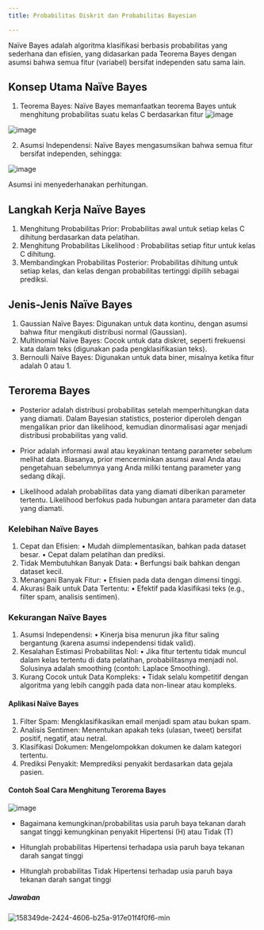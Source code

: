```yaml
---
title: Probabilitas Diskrit dan Probabilitas Bayesian

---
```


Naïve Bayes adalah algoritma klasifikasi berbasis probabilitas yang sederhana dan efisien, yang didasarkan pada Teorema Bayes dengan asumsi bahwa semua fitur (variabel) bersifat independen satu sama lain.

## Konsep Utama Naïve Bayes
	
1.	Teorema Bayes:
Naïve Bayes memanfaatkan teorema Bayes untuk menghitung probabilitas suatu kelas  C  berdasarkan fitur  ![image](https://hackmd.io/_uploads/HkiGsTMEye.png)

![image](https://hackmd.io/_uploads/HJhoj6MVyx.png)


2.	Asumsi Independensi:
Naïve Bayes mengasumsikan bahwa semua fitur bersifat independen, sehingga:

![image](https://hackmd.io/_uploads/SyNRjTGVJl.png)


Asumsi ini menyederhanakan perhitungan.


## Langkah Kerja Naïve Bayes
1.	Menghitung Probabilitas Prior:
Probabilitas awal untuk setiap kelas  C  dihitung berdasarkan data pelatihan.
2.	Menghitung Probabilitas Likelihood :
Probabilitas setiap fitur  untuk kelas  C  dihitung.
3.	Membandingkan Probabilitas Posterior:
Probabilitas dihitung untuk setiap kelas, dan kelas dengan probabilitas tertinggi dipilih sebagai prediksi.

## Jenis-Jenis Naïve Bayes
	
1.	Gaussian Naïve Bayes:
Digunakan untuk data kontinu, dengan asumsi bahwa fitur mengikuti distribusi normal (Gaussian).
2.	Multinomial Naïve Bayes:
Cocok untuk data diskret, seperti frekuensi kata dalam teks (digunakan pada pengklasifikasian teks).
3.	Bernoulli Naïve Bayes:
Digunakan untuk data biner, misalnya ketika fitur adalah 0 atau 1.

## Terorema Bayes

* Posterior adalah distribusi probabilitas setelah memperhitungkan data yang diamati. Dalam Bayesian statistics, posterior diperoleh dengan mengalikan prior dan likelihood, kemudian dinormalisasi agar menjadi distribusi probabilitas yang valid.

* Prior adalah informasi awal atau keyakinan tentang parameter sebelum melihat data. Biasanya, prior mencerminkan asumsi awal Anda atau pengetahuan sebelumnya yang Anda miliki tentang parameter yang sedang dikaji.

* Likelihood adalah probabilitas data yang diamati diberikan parameter tertentu. Likelihood berfokus pada hubungan antara parameter dan data yang diamati.



### Kelebihan Naïve Bayes
	
1.	Cepat dan Efisien:
	•	Mudah diimplementasikan, bahkan pada dataset besar.
	•	Cepat dalam pelatihan dan prediksi.
2.	Tidak Membutuhkan Banyak Data:
	•	Berfungsi baik bahkan dengan dataset kecil.
3.	Menangani Banyak Fitur:
	•	Efisien pada data dengan dimensi tinggi.
4.	Akurasi Baik untuk Data Tertentu:
	•	Efektif pada klasifikasi teks (e.g., filter spam, analisis sentimen).

### Kekurangan Naïve Bayes
1.	Asumsi Independensi:
	•	Kinerja bisa menurun jika fitur saling bergantung (karena asumsi independensi tidak valid).
2.	Kesalahan Estimasi Probabilitas Nol:
	•	Jika fitur tertentu tidak muncul dalam kelas tertentu di data pelatihan, probabilitasnya menjadi nol. Solusinya adalah smoothing (contoh: Laplace Smoothing).
3.	Kurang Cocok untuk Data Kompleks:
	•	Tidak selalu kompetitif dengan algoritma yang lebih canggih pada data non-linear atau kompleks.


#### Aplikasi Naïve Bayes
1.	Filter Spam: Mengklasifikasikan email menjadi spam atau bukan spam.
2.	Analisis Sentimen: Menentukan apakah teks (ulasan, tweet) bersifat positif, negatif, atau netral.
3.	Klasifikasi Dokumen: Mengelompokkan dokumen ke dalam kategori tertentu.
4.	Prediksi Penyakit: Memprediksi penyakit berdasarkan data gejala pasien.


#### Contoh Soal Cara Menghitung Terorema Bayes
![image](https://hackmd.io/_uploads/S12O0WmNJl.png)
* Bagaimana kemungkinan/probabilitas usia paruh baya tekanan darah sangat tinggi kemungkinan penyakit Hipertensi (H) atau Tidak (T)

* Hitunglah probabilitas Hipertensi terhadapa usia paruh baya tekanan darah sangat tinggi

* Hitunglah probabilitas Tidak Hipertensi terhadap usia paruh baya tekanan darah sangat tinggi

##### Jawaban

![158349de-2424-4606-b25a-917e01f4f0f6-min](https://hackmd.io/_uploads/rJX3QMQEkg.jpg)


